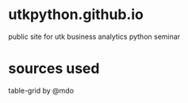 utkpython.github.io
===================

public site for utk business analytics python seminar



sources used
=================
table-grid by @mdo

